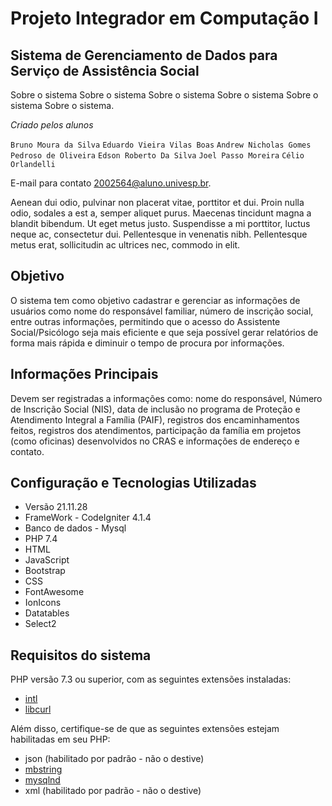 # Projeto Integrador em Computação I

## Sistema de Gerenciamento de Dados para Serviço de Assistência Social

Sobre o sistema
Sobre o sistema Sobre o sistema Sobre o sistema Sobre o sistema Sobre o sistema.


*Criado pelos alunos*


`Bruno Moura da Silva`
`Eduardo Vieira Vilas Boas`
`Andrew Nicholas Gomes Pedroso de Oliveira`
`Edson Roberto Da Silva`
`Joel Passo Moreira`
`Célio Orlandelli`

E-mail para contato
[2002564@aluno.univesp.br](mailto:2002564@aluno.univesp.br).


Aenean dui odio, pulvinar non placerat vitae, porttitor et dui. Proin nulla odio, sodales a est a, semper aliquet purus. Maecenas tincidunt magna a blandit bibendum. Ut eget metus justo. Suspendisse a mi porttitor, luctus neque ac, consectetur dui. Pellentesque in venenatis nibh. Pellentesque metus erat, sollicitudin ac ultrices nec, commodo in elit.


## Objetivo



O sistema tem como objetivo cadastrar e gerenciar as informações de usuários como nome do responsável familiar, número de inscrição social, entre outras informações, permitindo que o acesso do Assistente Social/Psicólogo seja mais eficiente e que seja possível gerar relatórios de forma mais rápida e diminuir o tempo de procura por informações.

## Informações Principais
Devem ser registradas a informações como: nome do responsável, Número de Inscrição Social (NIS), data de inclusão no programa de Proteção e Atendimento Integral a Família (PAIF), registros dos encaminhamentos feitos, registros dos atendimentos, participação da família em projetos (como oficinas) desenvolvidos no CRAS e informações de endereço e contato.



## Configuração e Tecnologias Utilizadas


- Versão 21.11.28
- FrameWork - CodeIgniter 4.1.4
- Banco de dados - Mysql
- PHP 7.4
- HTML
- JavaScript
- Bootstrap
- CSS
- FontAwesome
- IonIcons
- Datatables
- Select2



## Requisitos do sistema

PHP versão 7.3 ou superior, com as seguintes extensões instaladas:

- [intl](http://php.net/manual/en/intl.requirements.php)
- [libcurl](http://php.net/manual/en/curl.requirements.php) 

Além disso, certifique-se de que as seguintes extensões estejam habilitadas em seu PHP:

- json (habilitado por padrão - não o destive)
- [mbstring](http://php.net/manual/en/mbstring.installation.php)
- [mysqlnd](http://php.net/manual/en/mysqlnd.install.php)
- xml (habilitado por padrão - não o destive)
